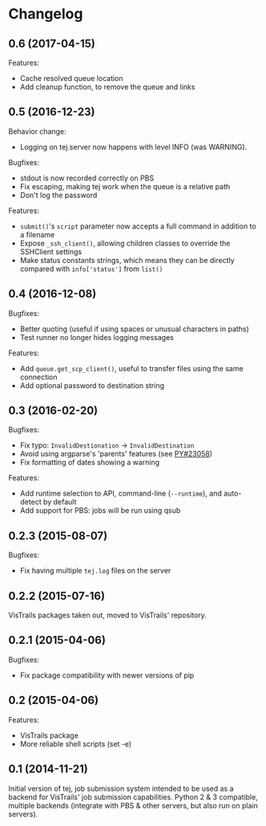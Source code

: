 Changelog
=========

0.6 (2017-04-15)
----------------

Features:
* Cache resolved queue location
* Add cleanup function, to remove the queue and links

0.5 (2016-12-23)
----------------

Behavior change:
* Logging on tej.server now happens with level INFO (was WARNING).

Bugfixes:
* stdout is now recorded correctly on PBS
* Fix escaping, making tej work when the queue is a relative path
* Don't log the password

Features:
* `submit()`'s `script` parameter now accepts a full command in addition to a filename
* Expose `_ssh_client()`, allowing children classes to override the SSHClient settings
* Make status constants strings, which means they can be directly compared with `info['status']` from `list()`

0.4 (2016-12-08)
----------------

Bugfixes:
* Better quoting (useful if using spaces or unusual characters in paths)
* Test runner no longer hides logging messages

Features:
* Add `queue.get_scp_client()`, useful to transfer files using the same connection
* Add optional password to destination string

0.3 (2016-02-20)
----------------

Bugfixes:
* Fix typo: `InvalidDestionation` -> `InvalidDestination`
* Avoid using argparse's 'parents' features (see [PY#23058](https://bugs.python.org/issue23058))
* Fix formatting of dates showing a warning

Features:
* Add runtime selection to API, command-line (`--runtime`), and auto-detect by default
* Add support for PBS: jobs will be run using qsub

0.2.3 (2015-08-07)
------------------

Bugfixes:
* Fix having multiple `tej.log` files on the server

0.2.2 (2015-07-16)
------------------

VisTrails packages taken out, moved to VisTrails' repository.

0.2.1 (2015-04-06)
------------------

Bugfixes:
* Fix package compatibility with newer versions of pip

0.2 (2015-04-06)
----------------

Features:
* VisTrails package
* More reliable shell scripts (set -e)

0.1 (2014-11-21)
----------------

Initial version of tej, job submission system intended to be used as a backend for VisTrails' job submission capabilities. Python 2 & 3 compatible, multiple backends (integrate with PBS & other servers, but also run on plain servers).
